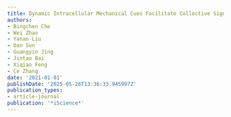 ```yaml
---
title: Dynamic Intracellular Mechanical Cues Facilitate Collective Signaling Responses
authors:
- Bingchen Che
- Wei Zhao
- Yanan Liu
- Dan Sun
- Guangyin Jing
- Jintao Bai
- Xiqiao Feng
- Ce Zhang
date: '2021-01-01'
publishDate: '2025-05-26T13:36:33.945997Z'
publication_types:
- article-journal
publication: '*iScience*'
---
```

